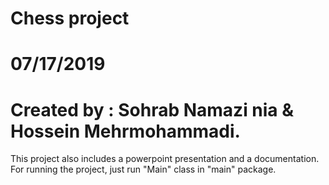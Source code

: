 # Chess project
# 07/17/2019
# Created by : Sohrab Namazi nia & Hossein Mehrmohammadi.

This project also includes a powerpoint presentation and a documentation.
For running the project, just run "Main" class in "main" package.
